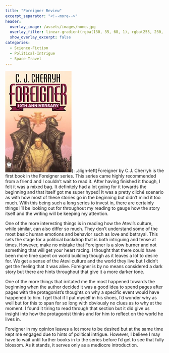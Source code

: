 ```yaml
---
title: "Foreigner Review"
excerpt_separator: "<!--more-->"
header:
  overlay_image: /assets/images/none.jpg
  overlay_filter: linear-gradient(rgba(130, 35, 68, 1), rgba(255, 230, 205, 1))
  show_overlay_excerpt: false
categories:
  - Science-Fiction
  - Political-Intrigue
  - Space-Travel
---
```

![foreigner-cover](/assets/images/foreigner.jpg){: .align-left}Foreigner by C.J. Cherryh is the first book in the Foreigner series. This series came highly recommended from a friend and I couldn’t wait to read it. After having finished it though, I felt it was a mixed bag. It definitely had a lot going for it towards the beginning and that itself got me super hyped! It was a pretty cliché scenario as with how most of these stories go in the beginning but didn’t mind it too much. With this being such a long series to invest in, there are certainly things I’ll be looking out for throughout my reading to gauge how the story itself and the writing will be keeping my attention.

One of the more interesting things is in reading how the Atevi’s culture, while similar, can also differ so much. They don’t understand some of the most basic human emotions and behavior such as love and betrayal. This sets the stage for a political backdrop that is both intriguing and tense at times. However, make no mistake that Foreigner is a slow burner and not something that will get your heart racing. I thought that there could have been more time spent on world building though as it leaves a lot to desire for. We get a sense of the Atevi culture and the world they live but I didn’t get the feeling that it was alive. Foreigner is by no means considered a dark story but there are hints throughout that give it a more darker tone.

One of the more things that irritated me the most happened towards the beginning when the author decided it was a good idea to spend pages after pages with the protagonist’s thoughts on why a specific event would have happened to him. I get that if I put myself in his shoes, I’d wonder why as well but for this to span for so long with obviously no clues as to why at the moment. I found it tiring to read through that section but it did give us insight into how the protagonist thinks and for him to reflect on the world he lives in.

Foreigner in my opinion leaves a lot more to be desired but at the same time kept me engaged due to hints of political intrigue.  However, I believe I may have to wait until further books in to the series before I’d get to see that fully blossom. As it stands, it serves only as a mediocre introduction.